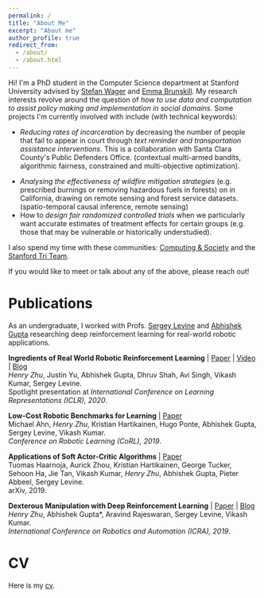 ```yaml
---
permalink: /
title: "About Me"
excerpt: "About me"
author_profile: true
redirect_from: 
  - /about/
  - /about.html
---
```


Hi! I'm a PhD student in the Computer Science department at Stanford University advised by [Stefan Wager](https://web.stanford.edu/~swager/index.html) and [Emma Brunskill](https://cs.stanford.edu/people/ebrun/). My research interests revolve around the question of _how to use data and computation to assist  policy making and implementation in social domains_. Some projects I'm currently involved with include (with technical keywords):
- _Reducing rates of incarceration_ by decreasing the number of people that fail to appear in court through _text reminder and transportation assistance interventions_. This is a collaboration with Santa Clara County's Public Defenders Office. (contextual multi-armed bandits, algorithmic fairness, constrained and multi-objective optimization).
<!-- -  to to help people get to pretrial hearings by offering transportation assistance. On the technical side we're using contextual bandits which are budget contrained and optimizing for multiple objectives (expected reward and fairness across protected groups). -->
- _Analysing the effectiveness of wildfire mitigation strategies_ (e.g. prescribed burnings or removing hazardous fuels in forests) on in California, drawing on remote sensing and forest service datasets. (spatio-temporal causal inference, remote sensing)
- How to _design fair randomized controlled trials_ when we particularly want accurate estimates of treatment effects for certain groups (e.g. those that may be vulnerable or historically understudied).

I also spend my time with these communities: [Computing & Society](https://stanford-cscs.github.io/) and the [Stanford Tri Team](https://www.stanfordtriathlon.com/).

If you would like to meet or talk about any of the above, please reach out!

Publications
=====

As an undergraduate, I worked with Profs. [Sergey Levine](http://people.eecs.berkeley.edu/~svlevine/) and [Abhishek Gupta](https://abhishekunique.github.io/) researching deep reinforcement learning for real-world robotic applications.

**Ingredients of Real World Robotic Reinforcement Learning** | [Paper](https://arxiv.org/abs/2004.12570) | [Video](https://iclr.cc/virtual_2020/poster_rJe2syrtvS.html) | [Blog](https://bair.berkeley.edu/blog/2020/04/27/ingredients/)  
_Henry Zhu_, Justin Yu, Abhishek Gupta, Dhruv Shah, Avi Singh, Vikash Kumar, Sergey Levine.  
Spotlight presentation at _International Conference on Learning Representations (ICLR), 2020_. 


**Low-Cost Robotic Benchmarks for Learning** | [Paper](https://arxiv.org/abs/1909.11639)  
Michael Ahn, _Henry Zhu_, Kristian Hartikainen, Hugo Ponte, Abhishek Gupta, Sergey Levine, Vikash Kumar.  
_Conference on Robotic Learning (CoRL), 2019_.


**Applications of Soft Actor-Critic Algorithms** | [Paper](https://arxiv.org/abs/1812.05905)  
Tuomas Haarnoja, Aurick Zhou, Kristian Hartikainen, George Tucker, Sehoon Ha, Jie Tan, Vikash Kumar, _Henry Zhu_, Abhishek Gupta, Pieter Abbeel, Sergey Levine.  
arXiv, 2019.


**Dexterous Manipulation with Deep Reinforcement Learning** | [Paper](https://arxiv.org/abs/1810.06045) | [Blog](https://bair.berkeley.edu/blog/2018/08/31/dexterous-manip/)  
_Henry Zhu_, Abhishek Gupta*, Aravind Rajeswaran, Sergey Levine, Vikash Kumar.  
_International Conference on Robotics and Automation (ICRA), 2019_.

CV
====
Here is my [cv](https://ryzhu.github.io/files/cv.pdf).
